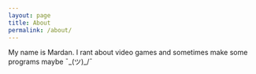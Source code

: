 ```yaml
---
layout: page
title: About
permalink: /about/
---
```


My name is Mardan. I rant about video games and sometimes make some programs maybe ¯\_(ツ)_/¯
